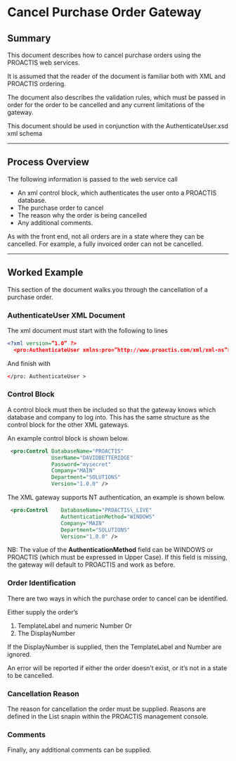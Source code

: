# Cancel Purchase Order Gateway

## Summary

This document describes how to cancel purchase orders using the PROACTIS web services.

It is assumed that the reader of the document is familiar both with XML and PROACTIS ordering.

The document also describes the validation rules, which must be passed in order for the order to be cancelled and any current limitations of the gateway.

This document should be used in conjunction with the AuthenticateUser.xsd xml schema


---

## Process Overview

The following information is passed to the web service call

* An xml control block, which authenticates the user onto a PROACTIS database.
* The purchase order to cancel
* The reason why the order is being cancelled
* Any additional comments.
 
As with the front end, not all orders are in a state where they can be cancelled.  For example, a fully invoiced order can not be cancelled.
 
---

## Worked Example
 
This section of the document walks you through the cancellation of a purchase order.

 
### AuthenticateUser XML Document
The xml document must start with the following to lines

```xml
<?xml version=”1.0” ?>  
  <pro:AuthenticateUser xmlns:pro=”http://www.proactis.com/xml/xml-ns”>
```

And finish with

```xml
</pro: AuthenticateUser >
```
 
### Control Block
A control block must then be included so that the gateway knows which database and company to log into.  This has the same structure as the control block for the other XML gateways.

An example control block is shown below.

```xml
 <pro:Control DatabaseName="PROACTIS"
              UserName="DAVIDBETTERIDGE"
              Password="mysecret"
              Company="MAIN"
              Department="SOLUTIONS"
              Version="1.0.0" />
```

The XML gateway supports NT authentication, an example is shown below.

```xml
 <pro:Control    DatabaseName="PROACTIS\_LIVE"
                 AuthenticationMethod="WINDOWS"
                 Company="MAIN"
                 Department="SOLUTIONS"
                 Version="1.0.0" />
```

NB: The value of the __AuthenticationMethod__ field can be WINDOWS or PROACTIS (which must be expressed in Upper Case).  If this field is missing, the gateway will default to PROACTIS and work as before.

### Order Identification
There are two ways in which the purchase order to cancel can be identified. 


Either supply the order’s
1. TemplateLabel and numeric Number
Or
2. The DisplayNumber

 
If the DisplayNumber is supplied, then the TemplateLabel and Number are ignored.

An error will be reported if either the order doesn’t exist, or it’s not in a state to be cancelled.


### Cancellation Reason
The reason for cancellation the order must be supplied.  Reasons are defined in the List snapin within the PROACTIS management console.

### Comments
Finally, any additional comments can be supplied.
